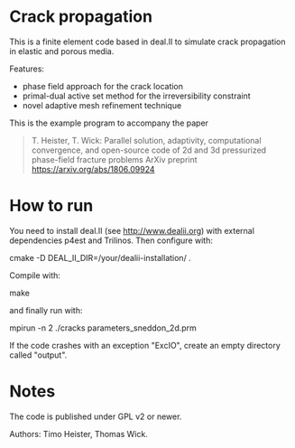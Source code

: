 # Crack propagation

This is a finite element code based in deal.II to simulate crack propagation
in elastic and porous media.

Features:
- phase field approach for the crack location
- primal-dual active set method for the irreversibility constraint
- novel adaptive mesh refinement technique

This is the example program to accompany the paper

> T. Heister, T. Wick:
> Parallel solution, adaptivity, computational convergence, and open-source code of 2d and 3d pressurized phase-field fracture problems
> ArXiv preprint
> https://arxiv.org/abs/1806.09924

# How to run

You need to install deal.II (see http://www.dealii.org) with external dependencies p4est and Trilinos. Then configure with:

  cmake -D DEAL_II_DIR=/your/dealii-installation/ .

Compile with:

  make

and finally run with:

  mpirun -n 2 ./cracks parameters_sneddon_2d.prm

If the code crashes with an exception "ExcIO", create an empty directory
called "output".

# Notes

The code is published under GPL v2 or newer.

Authors: Timo Heister, Thomas Wick.
